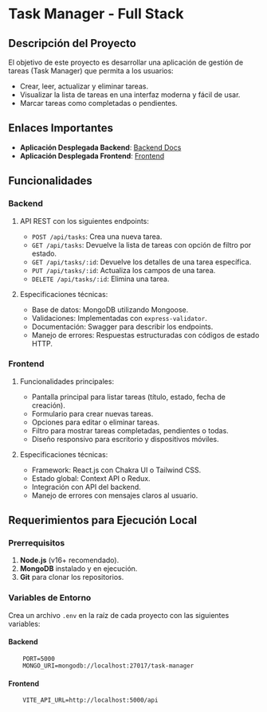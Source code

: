 # Task Manager - Full Stack

## Descripción del Proyecto

El objetivo de este proyecto es desarrollar una aplicación de gestión de tareas (Task Manager) que permita a los usuarios:

- Crear, leer, actualizar y eliminar tareas.
- Visualizar la lista de tareas en una interfaz moderna y fácil de usar.
- Marcar tareas como completadas o pendientes.

## Enlaces Importantes

- **Aplicación Desplegada Backend**: [Backend Docs](https://prueba-tecnica-fullstack-coally.onrender.com/docs/)
- **Aplicación Desplegada Frontend**: [Frontend](https://sunny-souffle-83db73.netlify.app/)

## Funcionalidades

### Backend

1. API REST con los siguientes endpoints:
   - `POST /api/tasks`: Crea una nueva tarea.
   - `GET /api/tasks`: Devuelve la lista de tareas con opción de filtro por estado.
   - `GET /api/tasks/:id`: Devuelve los detalles de una tarea específica.
   - `PUT /api/tasks/:id`: Actualiza los campos de una tarea.
   - `DELETE /api/tasks/:id`: Elimina una tarea.

2. Especificaciones técnicas:
   - Base de datos: MongoDB utilizando Mongoose.
   - Validaciones: Implementadas con `express-validator`.
   - Documentación: Swagger para describir los endpoints.
   - Manejo de errores: Respuestas estructuradas con códigos de estado HTTP.

### Frontend

1. Funcionalidades principales:
   - Pantalla principal para listar tareas (título, estado, fecha de creación).
   - Formulario para crear nuevas tareas.
   - Opciones para editar o eliminar tareas.
   - Filtro para mostrar tareas completadas, pendientes o todas.
   - Diseño responsivo para escritorio y dispositivos móviles.

2. Especificaciones técnicas:
   - Framework: React.js con Chakra UI o Tailwind CSS.
   - Estado global: Context API o Redux.
   - Integración con API del backend.
   - Manejo de errores con mensajes claros al usuario.

## Requerimientos para Ejecución Local

### Prerrequisitos

1. **Node.js** (v16+ recomendado).
2. **MongoDB** instalado y en ejecución.
3. **Git** para clonar los repositorios.

### Variables de Entorno

Crea un archivo `.env` en la raíz de cada proyecto con las siguientes variables:

#### Backend
```env
    PORT=5000
    MONGO_URI=mongodb://localhost:27017/task-manager
```

#### Frontend
```env
    VITE_API_URL=http://localhost:5000/api
```
